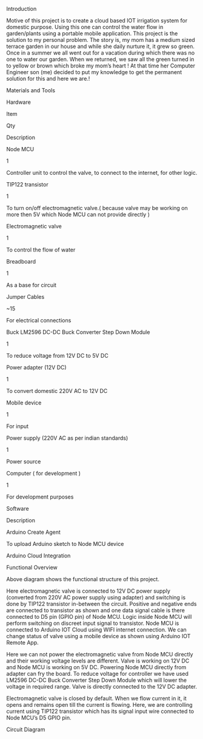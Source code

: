 Introduction

Motive of this project is to create a cloud based IOT irrigation system for domestic purpose. Using this one can control the water flow in garden/plants using a portable mobile application.
This project is the solution to my personal problem. The story is, my mom has a medium sized terrace garden in our house and while she daily nurture it, it grew so green. Once in a summer we all went out for a  vacation during which there was no one to water our garden. When we returned, we saw all the green turned in to yellow or brown which broke my mom’s heart ! At that time her Computer Engineer son (me) decided to put my knowledge to get the permanent solution for this and here we are.!

Materials and Tools

Hardware

Item

Qty

Description

Node MCU 

1

Controller unit to control the valve, to connect to the internet, for other logic.

TIP122 transistor

1

To turn on/off electromagnetic valve.( because valve may be working on more then 5V which Node MCU can not provide directly )

Electromagnetic valve

1

To control the flow of water

Breadboard

1

As a base for circuit

Jumper Cables

~15

For electrical connections

Buck LM2596 DC-DC Buck Converter Step Down Module

1

To reduce voltage from 12V DC to 5V DC

Power adapter (12V DC)

1

To convert domestic 220V AC to 12V DC

Mobile device

1

For input 

Power supply (220V AC as per indian standards)

1

Power source

Computer ( for development )

1

For development purposes

Software

Description

Arduino Create Agent

To upload Arduino sketch to Node MCU device



Arduino Cloud Integration



Functional Overview



Above diagram shows the functional structure of this project. 

Here electromagnetic valve is connected to 12V DC power supply (converted from 220V AC power supply using adapter) and switching is done by TIP122 transistor in-between the circuit. Positive and negative ends are connected to transistor as shown and one data signal cable is there connected to D5 pin (GPIO pin) of Node MCU. Logic inside Node MCU will perform switching on discreet input signal to transistor. Node MCU is connected to Arduino IOT Cloud using WIFI internet connection. We can change status of valve using a mobile device as shown using Arduino IOT Remote App.

Here we can not power the electromagnetic valve from Node MCU directly and their working voltage levels are different. Valve is working on 12V DC and Node MCU is working on 5V DC. Powering Node MCU directly from adapter can fry the board. To reduce voltage for controller we have used LM2596 DC-DC Buck Converter Step Down Module which will lower the voltage in required range. Valve is directly connected to the 12V DC adapter.

Electromagnetic valve is closed by default. When we flow current in it, it opens and remains open till the current is flowing. Here, we are controlling current using TIP122 transistor which has its signal input wire connected to Node MCU’s D5 GPIO pin.

Circuit Diagram